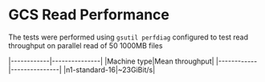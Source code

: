 # GCS Read Performance

The tests were performed using `gsutil perfdiag` configured to test read throughput on parallel read of 50 1000MB files

|------------|---------------|
|Machine type|Mean throughput|
|------------|---------------|
|n1-standard-16|~23GiBit/s|
